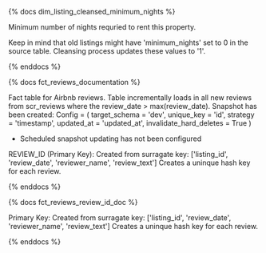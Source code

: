 {% docs dim_listing_cleansed_minimum_nights %}

Minimum number of nights requried to rent this property.

Keep in mind that old listings might have 'minimum_nights' set to 0 in the source table. Cleansing process updates these values to '1'.

{% enddocs %}


{% docs fct_reviews_documentation %}

Fact table for Airbnb reviews. Table incrementally loads in all new reviews from scr_reviews where the review_date > max(review_date). 
Snapshot has been created:
Config = (
        target_schema = 'dev',
        unique_key = 'id',
        strategy = 'timestamp',
        updated_at = 'updated_at',
        invalidate_hard_deletes = True
)
- Scheduled snapshot updating has not been configured


REVIEW_ID (Primary Key): 
Created from surragate key: ['listing_id', 'review_date', 'reviewer_name', 'review_text']
Creates a uninque hash key for each review.

{% enddocs %}



{% docs fct_reviews_review_id_doc %}

Primary Key: 
Created from surragate key: ['listing_id', 'review_date', 'reviewer_name', 'review_text']
Creates a uninque hash key for each review.

{% enddocs %}